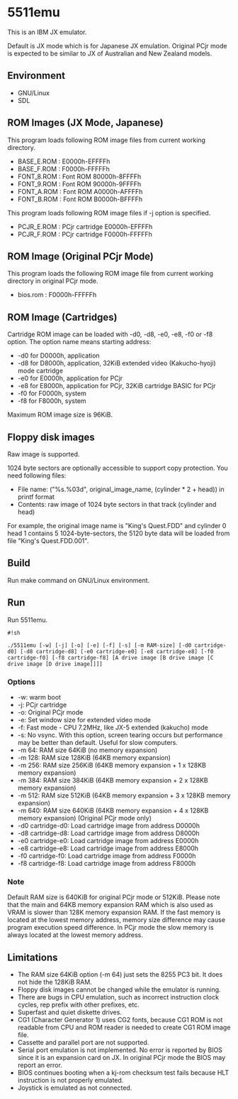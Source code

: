 # 5511emu #

This is an IBM JX emulator.

Default is JX mode which is for Japanese JX emulation. Original PCjr mode is expected to be similar to JX of Australian and New Zealand models.

## Environment ##

* GNU/Linux
* SDL

## ROM Images (JX Mode, Japanese) ##

This program loads following ROM image files from current working directory.

* BASE_E.ROM : E0000h-EFFFFh
* BASE_F.ROM : F0000h-FFFFFh
* FONT_8.ROM : Font ROM 80000h-8FFFFh
* FONT_9.ROM : Font ROM 90000h-9FFFFh
* FONT_A.ROM : Font ROM A0000h-AFFFFh
* FONT_B.ROM : Font ROM B0000h-BFFFFh

This program loads following ROM image files if -j option is specified.

* PCJR_E.ROM : PCjr cartridge E0000h-EFFFFh
* PCJR_F.ROM : PCjr cartridge F0000h-FFFFFh

## ROM Image (Original PCjr Mode) ##

This program loads the following ROM image file from current working directory in original PCjr mode.

* bios.rom : F0000h-FFFFFh

## ROM Image (Cartridges) ##

Cartridge ROM image can be loaded with -d0, -d8, -e0, -e8, -f0 or -f8 option. The option name means starting address:

* -d0 for D0000h, application
* -d8 for D8000h, application, 32KiB extended video (Kakucho-hyoji) mode cartridge
* -e0 for E0000h, application for PCjr
* -e8 for E8000h, application for PCjr, 32KiB cartridge BASIC for PCjr
* -f0 for F0000h, system
* -f8 for F8000h, system

Maximum ROM image size is 96KiB.

## Floppy disk images ##

Raw image is supported.

1024 byte sectors are optionally accessible to support copy protection. You need following files:

* File name: ("%s.%03d", original_image_name, (cylinder * 2 + head)) in printf format
* Contents: raw image of 1024 byte sectors in that track (cylinder and head)

For example, the original image name is "King's Quest.FDD" and cylinder 0 head 1 contains 5 1024-byte-sectors, the 5120 byte data will be loaded from file "King's Quest.FDD.001".

## Build ##

Run make command on GNU/Linux environment.

## Run ##

Run 5511emu.

```
#!sh

./5511emu [-w] [-j] [-o] [-e] [-f] [-s] [-m RAM-size] [-d0 cartridge-d0] [-d8 cartridge-d8] [-e0 cartridge-e0] [-e8 cartridge-e8] [-f0 cartridge-f0] [-f8 cartridge-f8] [A drive image [B drive image [C drive image [D drive image]]]]
```

### Options ###

* -w: warm boot
* -j: PCjr cartridge
* -o: Original PCjr mode
* -e: Set window size for extended video mode
* -f: Fast mode - CPU 7.2MHz, like JX-5 extended (kakucho) mode
* -s: No vsync. With this option, screen tearing occurs but performance may be better than default. Useful for slow computers.
* -m 64: RAM size 64KiB (no memory expansion)
* -m 128: RAM size 128KiB (64KB memory expansion)
* -m 256: RAM size 256KiB (64KB memory expansion + 1 x 128KB memory expansion)
* -m 384: RAM size 384KiB (64KB memory expansion + 2 x 128KB memory expansion)
* -m 512: RAM size 512KiB (64KB memory expansion + 3 x 128KB memory expansion)
* -m 640: RAM size 640KiB (64KB memory expansion + 4 x 128KB memory expansion) (Original PCjr mode only)
* -d0 cartridge-d0: Load cartridge image from address D0000h
* -d8 cartridge-d8: Load cartridge image from address D8000h
* -e0 cartridge-e0: Load cartridge image from address E0000h
* -e8 cartridge-e8: Load cartridge image from address E8000h
* -f0 cartridge-f0: Load cartridge image from address F0000h
* -f8 cartridge-f8: Load cartridge image from address F8000h

### Note ###

Default RAM size is 640KiB for original PCjr mode or 512KiB. Please note that the main and 64KB memory expansion RAM which is also used as VRAM is slower than 128K memory expansion RAM. If the fast memory is located at the lowest memory address, memory size difference may cause program execution speed difference. In PCjr mode the slow memory is always located at the lowest memory address.

## Limitations ##

* The RAM size 64KiB option (-m 64) just sets the 8255 PC3 bit. It does not hide the 128KiB RAM.
* Floppy disk images cannot be changed while the emulator is running.
* There are bugs in CPU emulation, such as incorrect instruction clock cycles, rep prefix with other prefixes, etc.
* Superfast and quiet diskette drives.
* CG1 (Character Generator 1) uses CG2 fonts, because CG1 ROM is not readable from CPU and ROM reader is needed to create CG1 ROM image file.
* Cassette and parallel port are not supported.
* Serial port emulation is not implemented. No error is reported by BIOS since it is an expansion card on JX. In original PCjr mode the BIOS may report an error.
* BIOS continues booting when a kj-rom checksum test fails because HLT instruction is not properly emulated.
* Joystick is emulated as not connected.